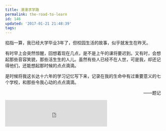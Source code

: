 ```yaml
---
title: 漫漫求学路
permalink: the-road-to-learn
id: 146
updated: '2017-01-21 21:48:39'
tags:
---
```


掐指一算，我已经大学毕业3年了，但校园生活的故事，似乎就发生在昨天。

有时早上会突然惊醒，回想着现在几点，是不是上午的课将要迟到。又有时，会想起那些音容笑貌，那些活生生的人儿。虽然有些人已经不在人世，可是我，却还记得他们，还能想起那时候的点点滴滴。

是时候将我这长达十六年的学习记忆写下来，记录在我的生命中有过重要意义的七个学校，和那些令我心动的点点滴滴。

<p style="text-align: right">——题记</p>

<iframe frameborder="no" border="0" marginwidth="0" marginheight="0" width=330 height=86 src="https://music.163.com/outchain/player?type=2&id=717657&auto=0&height=66"></iframe>

